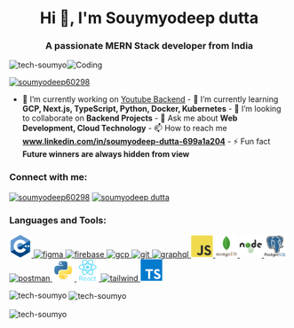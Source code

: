 <h1 align="center">Hi 👋, I'm Souymyodeep dutta</h1>
<h3 align="center">A passionate MERN Stack developer from India</h3>
<img
  align="right"
  alt="Coding"
  width="400"
  src="https://media.tenor.com/rePDfDWO3XoAAAAd/hacking.gif"
/>

<p align="left">
  <img
    src="https://komarev.com/ghpvc/?username=tech-soumyo&label=Profile%20views&color=0e75b6&style=flat"
    alt="tech-soumyo"
  />
</p>

<p align="left">
  <a href="https://twitter.com/soumyodeep60298" target="blank"
    ><img
      src="https://img.shields.io/twitter/follow/soumyodeep60298?logo=twitter&style=for-the-badge"
      alt="soumyodeep60298"
  /></a>
</p>

- 🔭 I’m currently working on [Youtube
Backend](https://github.com/Tech-Soumyo/backend-project) - 🌱 I’m currently
learning **GCP, Next.js, TypeScript, Python, Docker, Kubernetes** - 👯 I’m
looking to collaborate on **Backend Projects** - 💬 Ask me about **Web
Development, Cloud Technology** - 📫 How to reach me
**www.linkedin.com/in/soumyodeep-dutta-699a1a204** - ⚡ Fun fact **Future
winners are always hidden from view**

<h3 align="left">Connect with me:</h3>
<p align="left">
  <a href="https://twitter.com/soumyodeep60298" target="blank"
    ><img
      align="center"
      src="https://raw.githubusercontent.com/rahuldkjain/github-profile-readme-generator/master/src/images/icons/Social/twitter.svg"
      alt="soumyodeep60298"
      height="30"
      width="40"
  /></a>
  <a href="https://linkedin.com/in/soumyodeep dutta" target="blank"
    ><img
      align="center"
      src="https://raw.githubusercontent.com/rahuldkjain/github-profile-readme-generator/master/src/images/icons/Social/linked-in-alt.svg"
      alt="soumyodeep dutta"
      height="30"
      width="40"
  /></a>
</p>

<h3 align="left">Languages and Tools:</h3>
<p align="left">
  <a href="https://www.w3schools.com/cpp/" target="_blank" rel="noreferrer">
    <img
      src="https://raw.githubusercontent.com/devicons/devicon/master/icons/cplusplus/cplusplus-original.svg"
      alt="cplusplus"
      width="40"
      height="40"
    />
  </a>
  <a href="https://www.figma.com/" target="_blank" rel="noreferrer">
    <img
      src="https://www.vectorlogo.zone/logos/figma/figma-icon.svg"
      alt="figma"
      width="40"
      height="40"
    />
  </a>
  <a href="https://firebase.google.com/" target="_blank" rel="noreferrer">
    <img
      src="https://www.vectorlogo.zone/logos/firebase/firebase-icon.svg"
      alt="firebase"
      width="40"
      height="40"
    />
  </a>
  <a href="https://cloud.google.com" target="_blank" rel="noreferrer">
    <img
      src="https://www.vectorlogo.zone/logos/google_cloud/google_cloud-icon.svg"
      alt="gcp"
      width="40"
      height="40"
    />
  </a>
  <a href="https://git-scm.com/" target="_blank" rel="noreferrer">
    <img
      src="https://www.vectorlogo.zone/logos/git-scm/git-scm-icon.svg"
      alt="git"
      width="40"
      height="40"
    />
  </a>
  <a href="https://graphql.org" target="_blank" rel="noreferrer">
    <img
      src="https://www.vectorlogo.zone/logos/graphql/graphql-icon.svg"
      alt="graphql"
      width="40"
      height="40"
    />
  </a>
  <a
    href="https://developer.mozilla.org/en-US/docs/Web/JavaScript"
    target="_blank"
    rel="noreferrer"
  >
    <img
      src="https://raw.githubusercontent.com/devicons/devicon/master/icons/javascript/javascript-original.svg"
      alt="javascript"
      width="40"
      height="40"
    />
  </a>
  <a href="https://www.mongodb.com/" target="_blank" rel="noreferrer">
    <img
      src="https://raw.githubusercontent.com/devicons/devicon/master/icons/mongodb/mongodb-original-wordmark.svg"
      alt="mongodb"
      width="40"
      height="40"
    />
  </a>
  <a href="https://nodejs.org" target="_blank" rel="noreferrer">
    <img
      src="https://raw.githubusercontent.com/devicons/devicon/master/icons/nodejs/nodejs-original-wordmark.svg"
      alt="nodejs"
      width="40"
      height="40"
    />
  </a>
  <a href="https://www.postgresql.org" target="_blank" rel="noreferrer">
    <img
      src="https://raw.githubusercontent.com/devicons/devicon/master/icons/postgresql/postgresql-original-wordmark.svg"
      alt="postgresql"
      width="40"
      height="40"
    />
  </a>
  <a href="https://postman.com" target="_blank" rel="noreferrer">
    <img
      src="https://www.vectorlogo.zone/logos/getpostman/getpostman-icon.svg"
      alt="postman"
      width="40"
      height="40"
    />
  </a>
  <a href="https://www.python.org" target="_blank" rel="noreferrer">
    <img
      src="https://raw.githubusercontent.com/devicons/devicon/master/icons/python/python-original.svg"
      alt="python"
      width="40"
      height="40"
    />
  </a>
  <a href="https://reactjs.org/" target="_blank" rel="noreferrer">
    <img
      src="https://raw.githubusercontent.com/devicons/devicon/master/icons/react/react-original-wordmark.svg"
      alt="react"
      width="40"
      height="40"
    />
  </a>
  <a href="https://tailwindcss.com/" target="_blank" rel="noreferrer">
    <img
      src="https://www.vectorlogo.zone/logos/tailwindcss/tailwindcss-icon.svg"
      alt="tailwind"
      width="40"
      height="40"
    />
  </a>
  <a href="https://www.typescriptlang.org/" target="_blank" rel="noreferrer">
    <img
      src="https://raw.githubusercontent.com/devicons/devicon/master/icons/typescript/typescript-original.svg"
      alt="typescript"
      width="40"
      height="40"
    />
  </a>
</p>

<p>
  <img
    align="left"
    src="https://github-readme-stats.vercel.app/api/top-langs?username=tech-soumyo&show_icons=true&locale=en&layout=compact"
    alt="tech-soumyo"
  />
</p>

<p>
  &nbsp;<img
    align="center"
    src="https://github-readme-stats.vercel.app/api?username=tech-soumyo&show_icons=true&locale=en"
    alt="tech-soumyo"
  />
</p>

<p>
  <img
    align="center"
    src="https://github-readme-streak-stats.herokuapp.com/?user=tech-soumyo&"
    alt="tech-soumyo"
  />
</p>
